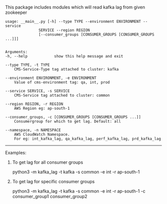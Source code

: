 This package includes modules which will read kafka lag from given zookeeper


	usage: __main__.py [-h] --type TYPE --environment ENVIRONMENT --service
                   SERVICE --region REGION
                   [--consumer_groups [CONSUMER_GROUPS [CONSUMER_GROUPS ...]]]


	Arguments:
    -h, --help            show this help message and exit
	
    --type TYPE, -t TYPE
		CMS-Service-Type tag attached to cluster: kafka
	
    --environment ENVIRONMENT, -e ENVIRONMENT
		Value of cms-environment tag: qa, int, prod
		
	--service SERVICE, -s SERVICE 
		CMS-Service tag attached to cluster: common
						
	--region REGION, -r REGION
		AWS Region eg: ap-south-1
		
	--consumer_groups, -c [CONSUMER_GROUPS [CONSUMER_GROUPS ...]]                        
		Consumergroup for which to get lag. Default: all
		
	--namespace, -n NAMESPACE
		AWS CloudWatch Namespace. 
		For eg: int_kafka_lag, qa_kafka_lag, perf_kafka_lag, prd_kafka_lag
		 

---

Examples: 

1. To get lag for all consumer groups

	python3 -m kafka_lag -t kafka -s common -e int -r ap-south-1

2. To get lag for specific consumer groups 

	python3 -m kafka_lag -t kafka -s common -e int -r ap-south-1 -c consumer_group1 consumer_group2

